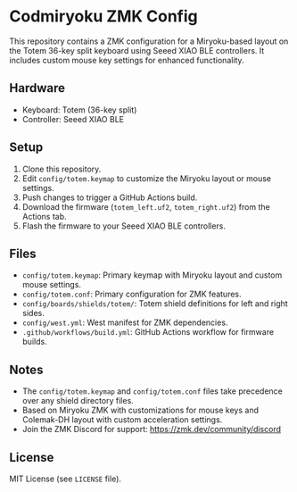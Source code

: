 # Codmiryoku ZMK Config

This repository contains a ZMK configuration for a Miryoku-based layout on the Totem 36-key split keyboard using Seeed XIAO BLE controllers. It includes custom mouse key settings for enhanced functionality.

## Hardware
- Keyboard: Totem (36-key split)
- Controller: Seeed XIAO BLE

## Setup
1. Clone this repository.
2. Edit `config/totem.keymap` to customize the Miryoku layout or mouse settings.
3. Push changes to trigger a GitHub Actions build.
4. Download the firmware (`totem_left.uf2`, `totem_right.uf2`) from the Actions tab.
5. Flash the firmware to your Seeed XIAO BLE controllers.

## Files
- `config/totem.keymap`: Primary keymap with Miryoku layout and custom mouse settings.
- `config/totem.conf`: Primary configuration for ZMK features.
- `config/boards/shields/totem/`: Totem shield definitions for left and right sides.
- `config/west.yml`: West manifest for ZMK dependencies.
- `.github/workflows/build.yml`: GitHub Actions workflow for firmware builds.

## Notes
- The `config/totem.keymap` and `config/totem.conf` files take precedence over any shield directory files.
- Based on Miryoku ZMK with customizations for mouse keys and Colemak-DH layout with custom acceleration settings.
- Join the ZMK Discord for support: https://zmk.dev/community/discord

## License
MIT License (see `LICENSE` file).